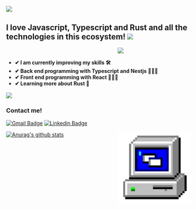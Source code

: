 <!--### ✨ Hi !!! Welcome to my profile 👋 ✨-->

<img src="https://i.imgur.com/PF4JnbX.png" align="center"></img>

## I love Javascript, Typescript and Rust and all the technologies in this ecosystem! <img src="https://raw.githubusercontent.com/verma-anushka/verma-anushka/master/gifs/wave.gif" width="30px"></h4>

<img align='right' src='https://user-images.githubusercontent.com/5713670/87202985-820dcb80-c2b6-11ea-9f56-7ec461c497c3.gif' width='200"'>



<br/>

<!--
**alvarobasia/alvarobasia** is a ✨ _special_ ✨ repository because its `README.md` (this file) appears on your GitHub profile.
-->
<ul>
 <li>
  <b>
 ✔ I am currently improving my skills 🛠
   </b>
 </li>
 <li>
  <b>
 ✔ Back end programming with Typescript and Nestjs 👨🏽‍💻
  </b>
 </li>
 <li>
  <b>
 ✔ Front end programming with React 👨🏽‍💻
  </b>
 </li>
 <li>
  <b>
 ✔  Learning more about Rust 🦀
  </b>
 </li>
</ul>
<img align='center' src="https://media.giphy.com/media/xUA7bdpLxQhsSQdyog/giphy.gif"></img>


### Contact me!
[![Gmail Badge](https://img.shields.io/badge/gmail-%23D14836.svg?&style=for-the-badge&logo=gmail&logoColor=white)](mailto:alvaro.araujo@aluno.ufop.edu.br)
[![Linkedin Badge](https://img.shields.io/badge/linkedin-%230077B5.svg?&style=for-the-badge&logo=linkedin&logoColor=white)](https://www.linkedin.com/in/alvaro-de-araujo-845741135/)

 <img align="right" alt="GIF" src="https://github.com/deut-erium/deut-erium/blob/master/assets/computer.gif?raw=1" width="200vw" />

[![Anurag's github stats](https://github-readme-stats.vercel.app/api?username=alvarobasia&count_private=true&show_icons=true&theme=dracula)](https://github.com/anuraghazra/github-readme-stats)

